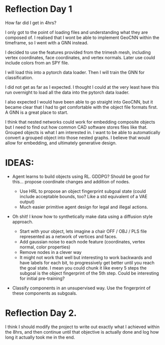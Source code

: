 
# Reflection Day 1
How far did I get in 4hrs?

I only got to the point of loading files and understanding what they are composed of.
I realised that I wont be able to implement GeoCNN within the timeframe, so I went with a GNN instead.

I decided to use the features provided from the trimesh mesh, including vertex coordinates, face coordinates, and vertex normals.
Later use could include colors from an SPY file.

I will load this into a pytorch data loader.
Then I will train the GNN for classification.

I did not get as far as I expected.
I thought I could at the very least have this run overnight to load all the data into the pytorch data loader.

I also expected I would have been able to go straight into GeoCNN, but it became clear that I had to get comfortable with the object file formats first.
A GNN is a great place to start.

I think that nested networks could work for embedding composite objects but I need to find out how common CAD software stores files like that. Grouped objects is what I am interested in. I want to be able to automatically convert a grouped object into those nested graphs.
I believe that would allow for embedding, and ultimately generative design.



# IDEAS:

- Agent learns to build objects using RL. GDDPG? Should be good for this... propose coordinate changes and addition of nodes.
    - Use HRL to propose an object fingerprint subgoal state (could include acceptable bounds, too? Like a std equivalent of a VAE output)
    - Much easier primitive agent design for legal and illegal actions.

- Oh shit! I know how to synthetically make data using a diffusion style approach.
    - Start with your object, lets imagine a chair OFF / OBJ / PLS file represented as a network of vertices and faces.
    - Add gaussian noise to each node feature (coordinates, vertex normal, color properties)
    - Remove nodes in a clever way
    - It might not work that well but interesting to work backwards and have labels for each bit, to progressively get better until you reach the goal state. I mean you could chunk it like every 5 steps the subgoal is the object fingerprint of the 5th step. Could be interesting for initial pre-training?

- Classify components in an unsupervised way. Use the fingerprint of these components as subgoals.


# Reflection Day 2.

I think I should modify the project to write out exactly what I achieved within the 8hrs, and then continue until that objective is actually done and log how long it actually took me in the end.

